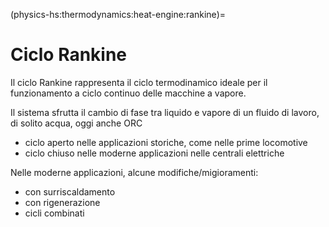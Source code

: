 (physics-hs:thermodynamics:heat-engine:rankine)=
# Ciclo Rankine

Il ciclo Rankine rappresenta il ciclo termodinamico ideale per il funzionamento a ciclo continuo delle macchine a vapore.

Il sistema sfrutta il cambio di fase tra liquido e vapore di un fluido di lavoro, di solito acqua, oggi anche ORC

- ciclo aperto nelle applicazioni storiche, come nelle prime locomotive
- ciclo chiuso nelle moderne applicazioni nelle centrali elettriche

Nelle moderne applicazioni, alcune modifiche/migioramenti:
- con surriscaldamento
- con rigenerazione
- cicli combinati
